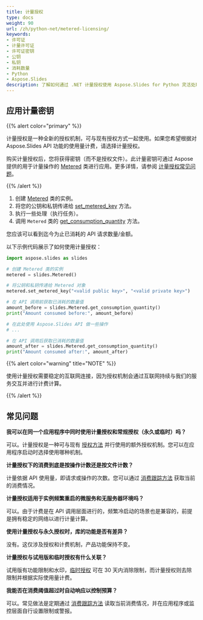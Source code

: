 ```yaml
---
title: 计量授权
type: docs
weight: 90
url: /zh/python-net/metered-licensing/
keywords:
- 许可证
- 计量许可证
- 许可证密钥
- 公钥
- 私钥
- 消耗数量
- Python
- Aspose.Slides
description: 了解如何通过 .NET 计量授权使用 Aspose.Slides for Python 灵活处理 PowerPoint 和 OpenDocument 文件，并仅为实际使用的部分付费。
---
```


## **应用计量密钥**

{{% alert color="primary" %}} 

计量授权是一种全新的授权机制，可与现有授权方式一起使用。如果您希望根据对 Aspose.Slides API 功能的使用量计费，请选择计量授权。

购买计量授权后，您将获得密钥（而不是授权文件）。此计量密钥可通过 Aspose 提供的用于计量操作的 [Metered](https://reference.aspose.com/slides/python-net/aspose.slides/metered/) 类进行应用。更多详情，请参阅 [计量授权常见问题](https://purchase.aspose.com/faqs/licensing/metered)。

{{% /alert %}} 

1. 创建 [Metered](https://reference.aspose.com/slides/python-net/aspose.slides/metered/) 类的实例。
2. 将您的公钥和私钥传递给 [set_metered_key](https://reference.aspose.com/slides/python-net/aspose.slides/metered/set_metered_key/#str-str) 方法。
3. 执行一些处理（执行任务）。
4. 调用 `Metered` 类的 [get_consumption_quantity](https://reference.aspose.com/slides/python-net/aspose.slides/metered/get_consumption_quantity/#) 方法。

您应该可以看到迄今为止已消耗的 API 请求数量/金额。

以下示例代码展示了如何使用计量授权：

```python
import aspose.slides as slides

# 创建 Metered 类的实例
metered = slides.Metered()

# 将公钥和私钥传递给 Metered 对象
metered.set_metered_key("<valid public key>", "<valid private key>")

# 在 API 调用前获取已消耗的数量值
amount_before = slides.Metered.get_consumption_quantity()
print("Amount consumed before:", amount_before)

# 在此处使用 Aspose.Slides API 做一些操作
# ...

# 在 API 调用后获取已消耗的数量值
amount_after = slides.Metered.get_consumption_quantity()
print("Amount consumed after:", amount_after)
```

{{% alert color="warning" title="NOTE"  %}} 

使用计量授权需要稳定的互联网连接，因为授权机制会通过互联网持续与我们的服务交互并进行计费计算。

{{% /alert %}} 

## **常见问题**

**我可以在同一个应用程序中同时使用计量授权和常规授权（永久或临时）吗？**

可以。计量授权是一种可与现有 [授权方法](/slides/zh/python-net/licensing/) 并行使用的额外授权机制。您可以在应用程序启动时选择使用哪种机制。

**计量授权下的消费到底是按操作计数还是按文件计数？**

计量依据 API 使用量，即请求或操作的次数。您可以通过 [消费跟踪方法](https://reference.aspose.com/slides/python-net/aspose.slides/metered/) 获取当前的消费情况。

**计量授权适用于实例频繁重启的微服务和无服务器环境吗？**

可以。由于计费是在 API 调用层面进行的，频繁冷启动的场景也是兼容的，前提是拥有稳定的网络以进行计量计算。

**使用计量授权与永久授权时，库的功能是否有差异？**

没有。这仅涉及授权和计费机制，产品功能保持不变。

**计量授权与试用版和临时授权有什么关联？**

试用版有功能限制和水印，[临时授权](https://purchase.aspose.com/temporary-license/) 可在 30 天内消除限制，而计量授权则去除限制并根据实际使用量计费。

**我能否在消费阈值超过时自动响应以控制预算？**

可以。常见做法是定期通过 [消费跟踪方法](https://reference.aspose.com/slides/python-net/aspose.slides/metered/) 读取当前消费情况，并在应用程序或监控层面自行设置限制或警报。